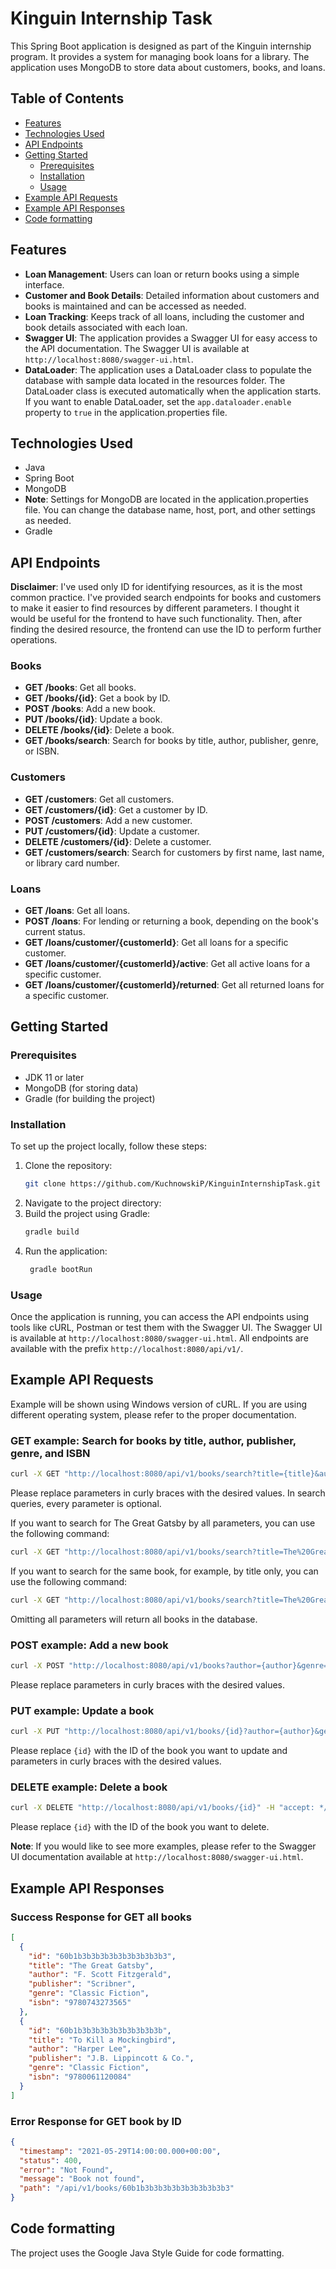 # Kinguin Internship Task
This Spring Boot application is designed as part of the Kinguin internship program. It provides a system for managing book loans for a library. The application uses MongoDB to store data about customers, books, and loans.

## Table of Contents
- [Features](#features)
- [Technologies Used](#technologies-used)
- [API Endpoints](#api-endpoints)
- [Getting Started](#getting-started)
  - [Prerequisites](#prerequisites)
  - [Installation](#installation)
  - [Usage](#usage)
- [Example API Requests](#example-api-requests)
- [Example API Responses](#example-api-responses)
- [Code formatting](#code-formatting)


## Features
- **Loan Management**: Users can loan or return books using a simple interface.
- **Customer and Book Details**: Detailed information about customers and books is maintained and can be accessed as needed.
- **Loan Tracking**: Keeps track of all loans, including the customer and book details associated with each loan.
- **Swagger UI**: The application provides a Swagger UI for easy access to the API documentation. The Swagger UI is available at `http://localhost:8080/swagger-ui.html`.
- **DataLoader**: The application uses a DataLoader class to populate the database with sample data located in the resources folder. The DataLoader class is executed automatically when the application starts. If you want to enable DataLoader, set the `app.dataloader.enable` property to `true` in the application.properties file.

## Technologies Used
- Java
- Spring Boot
- MongoDB
 - **Note**: Settings for MongoDB are located in the application.properties file. You can change the database name, host, port, and other settings as needed.
- Gradle

## API Endpoints
**Disclaimer**: I've used only ID for identifying resources, as it is the most common practice. I've provided search endpoints for books and customers to make it easier to find resources by different parameters. I thought it would be useful for the frontend to have such functionality. Then, after finding the desired resource, the frontend can use the ID to perform further operations.
### Books
- **GET /books**: Get all books.
- **GET /books/{id}**: Get a book by ID.
- **POST /books**: Add a new book.
- **PUT /books/{id}**: Update a book.
- **DELETE /books/{id}**: Delete a book.
- **GET /books/search**: Search for books by title, author, publisher, genre, or ISBN.

### Customers
- **GET /customers**: Get all customers.
- **GET /customers/{id}**: Get a customer by ID.
- **POST /customers**: Add a new customer.
- **PUT /customers/{id}**: Update a customer.
- **DELETE /customers/{id}**: Delete a customer.
- **GET /customers/search**: Search for customers by first name, last name, or library card number.

### Loans
- **GET /loans**: Get all loans.
- **POST /loans**: For lending or returning a book, depending on the book's current status.
- **GET /loans/customer/{customerId}**: Get all loans for a specific customer.
- **GET /loans/customer/{customerId}/active**: Get all active loans for a specific customer.
- **GET /loans/customer/{customerId}/returned**: Get all returned loans for a specific customer.

## Getting Started

### Prerequisites
- JDK 11 or later
- MongoDB (for storing data)
- Gradle (for building the project)

### Installation
To set up the project locally, follow these steps:

1. Clone the repository:
   ```sh
   git clone https://github.com/KuchnowskiP/KinguinInternshipTask.git
    ```
2. Navigate to the project directory:
3. Build the project using Gradle:
   ```sh
   gradle build
   ```
4. Run the application:
   ```sh
    gradle bootRun
    ```
   
### Usage
Once the application is running, you can access the API endpoints using tools like cURL, Postman or test them with the Swagger UI. The Swagger UI is available at `http://localhost:8080/swagger-ui.html`.
All endpoints are available with the prefix `http://localhost:8080/api/v1/`.

## Example API Requests

Example will be shown using Windows version of cURL. If you are using different operating system, please refer to the proper documentation.

### GET example: Search for books by title, author, publisher, genre, and ISBN
```sh
curl -X GET "http://localhost:8080/api/v1/books/search?title={title}&author={author}&publisher={publisher}&genre={genre}&isbn={isbn}" -H "accept: application/json"
```

Please replace parameters in curly braces with the desired values. 
In search queries, every parameter is optional.

If you want to search for The Great Gatsby by all parameters, you can use the following command:

```sh
curl -X GET "http://localhost:8080/api/v1/books/search?title=The%20Great%20Gatsby&author=F.%20Scott%20Fitzgerald&publisher=Scribner&genre=Classic%20Fiction&isbn=9780743273565" -H "accept: application/json"
```

If you want to search for the same book, for example, by title only, you can use the following command:
```sh
curl -X GET "http://localhost:8080/api/v1/books/search?title=The%20Great%20Gatsby" -H "accept: application/json"
```

Omitting all parameters will return all books in the database.

### POST example: Add a new book
```sh
curl -X POST "http://localhost:8080/api/v1/books?author={author}&genre={genre}&isbn={isbn}&publisher={publisher}&title={title}" -H "accept: */*"
```

Please replace parameters in curly braces with the desired values.

### PUT example: Update a book
```sh
curl -X PUT "http://localhost:8080/api/v1/books/{id}?author={author}&genre={genre}&isbn={isbn}&publisher={publisher}&title={title}" -H "accept: */*"
```

Please replace `{id}` with the ID of the book you want to update and parameters in curly braces with the desired values.

### DELETE example: Delete a book
```sh
curl -X DELETE "http://localhost:8080/api/v1/books/{id}" -H "accept: */*"
```

Please replace `{id}` with the ID of the book you want to delete.

**Note**: If you would like to see more examples, please refer to the Swagger UI documentation available at `http://localhost:8080/swagger-ui.html`.

## Example API Responses
### Success Response for GET all books
```json
[
  {
    "id": "60b1b3b3b3b3b3b3b3b3b3b3",
    "title": "The Great Gatsby",
    "author": "F. Scott Fitzgerald",
    "publisher": "Scribner",
    "genre": "Classic Fiction",
    "isbn": "9780743273565"
  },
  {
    "id": "60b1b3b3b3b3b3b3b3b3b3b",
    "title": "To Kill a Mockingbird",
    "author": "Harper Lee",
    "publisher": "J.B. Lippincott & Co.",
    "genre": "Classic Fiction",
    "isbn": "9780061120084"
  }
]
```


### Error Response for GET book by ID
```json
{
  "timestamp": "2021-05-29T14:00:00.000+00:00",
  "status": 400,
  "error": "Not Found",
  "message": "Book not found",
  "path": "/api/v1/books/60b1b3b3b3b3b3b3b3b3b3b3"
}
```

## Code formatting
The project uses the Google Java Style Guide for code formatting.
